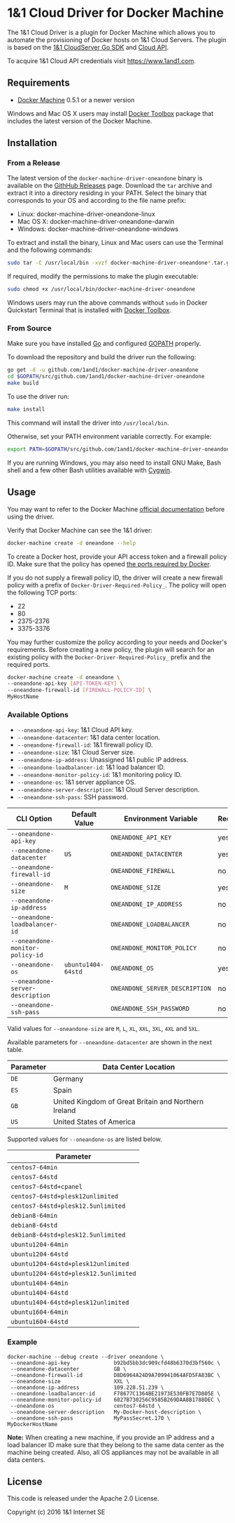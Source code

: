 # 1&amp;1 Cloud Driver for Docker Machine

The 1&amp;1 Cloud Driver is a plugin for Docker Machine which allows you to automate the provisioning of Docker hosts on 1&amp;1 Cloud Servers. The plugin is based on the [1&amp;1 CloudServer Go SDK](https://github.com/1and1/oneandone-cloudserver-sdk-go) and [Cloud API](https://cloudpanel-api.1and1.com/documentation/1and1/). 

To acquire 1&amp;1 Cloud API credentials visit https://www.1and1.com.

## Requirements

  * [Docker Machine](https://docs.docker.com/machine/install-machine/) 0.5.1 or a newer version

Windows and Mac OS X users may install [Docker Toolbox](https://www.docker.com/products/docker-toolbox) package that includes the latest version of the Docker Machine.

## Installation

### From a Release

The latest version of the `docker-machine-driver-oneandone` binary is available on the [GithHub Releases](https://github.com/1and1/docker-machine-driver-oneandone/releases) page.
Download the `tar` archive and extract it into a directory residing in your PATH. Select the binary that corresponds to your OS and according to the file name prefix:

* Linux: docker-machine-driver-oneandone-linux
* Mac OS X: docker-machine-driver-oneandone-darwin
* Windows: docker-machine-driver-oneandone-windows

To extract and install the binary, Linux and Mac users can use the Terminal and the following commands:

```bash
sudo tar -C /usr/local/bin -xvzf docker-machine-driver-oneandone*.tar.gz
```

If required, modify the permissions to make the plugin executable:

```bash
sudo chmod +x /usr/local/bin/docker-machine-driver-oneandone
```

Windows users may run the above commands without `sudo` in Docker Quickstart Terminal that is installed with [Docker Toolbox](https://www.docker.com/products/docker-toolbox).

### From Source

Make sure you have installed [Go](http://www.golang.org) and configured [GOPATH](http://golang.org/doc/code.html#GOPATH) properly.

To download the repository and build the driver run the following:

```bash
go get -d -u github.com/1and1/docker-machine-driver-oneandone
cd $GOPATH/src/github.com/1and1/docker-machine-driver-oneandone
make build
```

To use the driver run:

```bash
make install
```

This command will install the driver into `/usr/local/bin`. 

Otherwise, set your PATH environment variable correctly. For example:

```bash
export PATH=$GOPATH/src/github.com/1and1/docker-machine-driver-oneandone/bin:$PATH
```

If you are running Windows, you may also need to install GNU Make, Bash shell and a few other Bash utilities available with [Cygwin](https://www.cygwin.com).

## Usage

You may want to refer to the Docker Machine [official documentation](https://docs.docker.com/machine/) before using the driver.

Verify that Docker Machine can see the 1&amp;1 driver:

```bash
docker-machine create -d oneandone --help
```

To create a Docker host, provide your API access token and a firewall policy ID.
Make sure that the policy has opened [the ports required by Docker](https://docs.docker.com/swarm/plan-for-production/).

If you do not supply a firewall policy ID, the driver will create a new firewall policy with a prefix of `Docker-Driver-Required-Policy_`. The policy will open the following TCP ports: 

* 22
* 80
* 2375-2376
* 3375-3376

You may further customize the policy according to your needs and Docker's requirements.
Before creating a new policy, the plugin will search for an existing policy with the `Docker-Driver-Required-Policy_` prefix and the required ports.

```bash
docker-machine create -d oneandone \
--oneandone-api-key [API-TOKEN-KEY] \
--oneandone-firewall-id [FIREWALL-POLICY-ID] \
MyHostName
```

### Available Options

  * `--oneandone-api-key`:  1&amp;1 Cloud API key.
  * `--oneandone-datacenter`: 1&amp;1 data center location.
  * `--oneandone-firewall-id`: 1&amp;1 firewall policy ID.
  * `--oneandone-size`: 1&amp;1 Cloud Server size.
  * `--oneandone-ip-address`: Unassigned 1&amp;1 public IP address.
  * `--oneandone-loadbalancer-id`: 1&amp;1 load balancer ID.
  * `--oneandone-monitor-policy-id`: 1&amp;1 monitoring policy ID.
  * `--oneandone-os`: 1&amp;1 server appliance OS.
  * `--oneandone-server-description`: 1&amp;1 Cloud Server description.
  * `--oneandone-ssh-pass`: SSH password.

|          CLI Option              |   Default Value    | Environment Variable           | Required |
| -------------------------------- | ------------------ | ------------------------------ | -------- |
| `--oneandone-api-key`            |                    | `ONEANDONE_API_KEY`            | yes      |
| `--oneandone-datacenter`         | `US`               | `ONEANDONE_DATACENTER`         | yes      |
| `--oneandone-firewall-id`        |                    | `ONEANDONE_FIREWALL`           | no       |
| `--oneandone-size`               | `M`                | `ONEANDONE_SIZE`               | yes      |
| `--oneandone-ip-address`         |                    | `ONEANDONE_IP_ADDRESS`         | no       |
| `--oneandone-loadbalancer-id`    |                    | `ONEANDONE_LOADBALANCER`       | no       |
| `--oneandone-monitor-policy-id`  |                    | `ONEANDONE_MONITOR_POLICY`     | no       |
| `--oneandone-os`                 | `ubuntu1404-64std` | `ONEANDONE_OS`                 | yes      |
| `--oneandone-server-description` |                    | `ONEANDONE_SERVER_DESCRIPTION` | no       |
| `--oneandone-ssh-pass`           |                    | `ONEANDONE_SSH_PASSWORD`       | no       |

Valid values for `--oneandone-size` are `M`, `L`, `XL`, `XXL`, `3XL`, `4XL` and `5XL`.

Available parameters for `--oneandone-datacenter` are shown in the next table.

| Parameter |                 Data Center Location                 |
|-----------|------------------------------------------------------|
| `DE`      | Germany                                              |
| `ES`      | Spain                                                |
| `GB`      | United Kingdom of Great Britain and Northern Ireland |
| `US`      | United States of America                             |

Supported values for `--oneandone-os` are listed below.

|              Parameter                |
|---------------------------------------|
| `centos7-64min`                       |
| `centos7-64std`                       |
| `centos7-64std+cpanel`                |
| `centos7-64std+plesk12unlimited`      |
| `centos7-64std+plesk12.5unlimited`    |
| `debian8-64min`                       |
| `debian8-64std`                       |
| `debian8-64std+plesk12.5unlimited`    |
| `ubuntu1204-64min`                    |
| `ubuntu1204-64std`                    |
| `ubuntu1204-64std+plesk12unlimited`   |
| `ubuntu1204-64std+plesk12.5unlimited` |
| `ubuntu1404-64min`                    |
| `ubuntu1404-64std`                    |
| `ubuntu1404-64std+plesk12unlimited`   |
| `ubuntu1604-64min`                    |
| `ubuntu1604-64std`                    |

 
### Example

```
docker-machine --debug create --driver oneandone \
 --oneandone-api-key              b92bd5bb3dc909cfd48b6370d3bf560c \
 --oneandone-datacenter           GB \
 --oneandone-firewall-id          D8D6964A24D9A709941064AFD5FA83BC \
 --oneandone-size                 XXL \
 --oneandone-ip-address           109.228.51.239 \
 --oneandone-loadbalancer-id      F78677C1364BE21973E530FB7E7D805E \
 --oneandone-monitor-policy-id    6027B730256C9585B269DAA8B1788DEC \
 --oneandone-os                   centos7-64std \
 --oneandone-server-description   My-Docker-host-description \
 --oneandone-ssh-pass             MyPassSecret.170 \   
MyDockerHostName
```

**Note:** When creating a new machine, if you provide an IP address and a load balancer ID make sure that they belong to the same data center as the machine being created.
Also, all OS appliances may not be available in all data centers.

## License

This code is released under the Apache 2.0 License.

Copyright (c) 2016 1&amp;1 Internet SE
